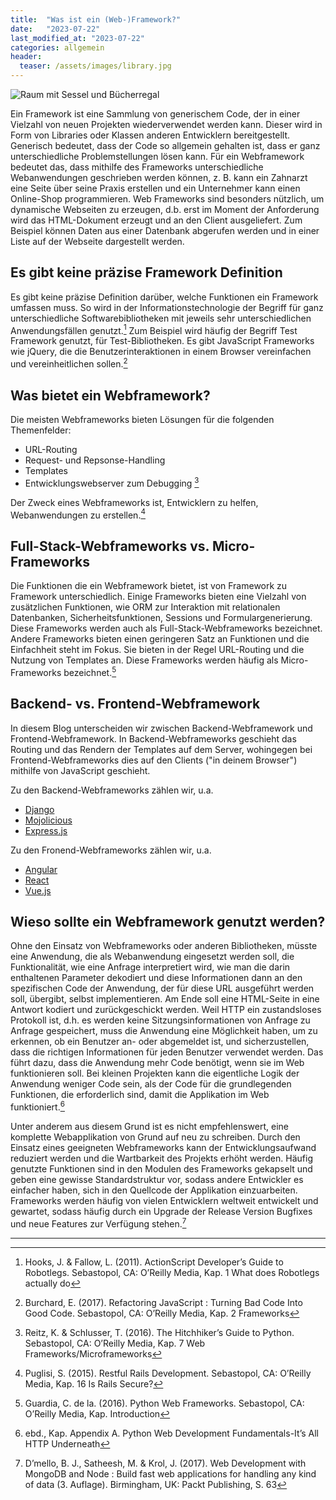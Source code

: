 ```yaml
---
title:  "Was ist ein (Web-)Framework?"
date:   "2023-07-22"
last_modified_at: "2023-07-22"
categories: allgemein
header:
  teaser: /assets/images/library.jpg
---
```


<img src="{{ site.url }}{{ site.baseurl }}/assets/images/library.jpg" alt="Raum mit Sessel und Bücherregal">

Ein Framework ist eine Sammlung von generischem Code, der in einer Vielzahl von neuen Projekten wiederverwendet werden kann. Dieser wird in Form von Libraries oder Klassen anderen Entwicklern <!--more--> bereitgestellt. Generisch bedeutet, dass der Code so allgemein gehalten ist, dass er ganz unterschiedliche Problemstellungen lösen kann. Für ein Webframework bedeutet das, dass mithilfe des Frameworks unterschiedliche Webanwendungen geschrieben werden können, z. B. kann ein Zahnarzt eine Seite über seine Praxis erstellen und ein Unternehmer kann einen Online-Shop programmieren. Web Frameworks sind besonders nützlich, um dynamische Webseiten zu erzeugen, d.b. erst im Moment der Anforderung wird das HTML-Dokument erzeugt und an den Client ausgeliefert. Zum Beispiel können Daten aus einer Datenbank abgerufen werden und in einer Liste auf der Webseite dargestellt werden. 

## Es gibt keine präzise Framework Definition

Es gibt keine präzise Definition darüber, welche Funktionen ein Framework umfassen muss. So wird in der Informationstechnologie der Begriff für ganz unterschiedliche Softwarebibliotheken mit jeweils sehr unterschiedlichen Anwendungsfällen genutzt.[^1] Zum Beispiel wird häufig der Begriff Test Framework genutzt, für Test-Bibliotheken. Es gibt JavaScript Frameworks wie jQuery, die die Benutzerinteraktionen in einem Browser vereinfachen und vereinheitlichen sollen.[^2]

## Was bietet ein Webframework?

Die meisten Webframeworks bieten Lösungen für die folgenden Themenfelder: 
* URL-Routing
* Request- und Repsonse-Handling
* Templates
* Entwicklungswebserver zum Debugging [^3]

Der Zweck eines Webframeworks ist, Entwicklern zu helfen, Webanwendungen zu erstellen.[^4]

## Full-Stack-Webframeworks vs. Micro-Frameworks

Die Funktionen die ein Webframework bietet, ist von Framework zu Framework unterschiedlich. Einige Frameworks bieten eine Vielzahl von zusätzlichen Funktionen, wie ORM zur Interaktion mit relationalen Datenbanken, Sicherheitsfunktionen, Sessions und Formulargenerierung. Diese Frameworks werden auch als Full-Stack-Webframeworks bezeichnet. Andere Frameworks bieten einen geringeren Satz an Funktionen und die Einfachheit steht im Fokus. Sie bieten in der Regel URL-Routing und die Nutzung von Templates an. Diese Frameworks werden häufig als Micro-Frameworks bezeichnet.[^5]

## Backend- vs. Frontend-Webframework

In diesem Blog unterscheiden wir zwischen Backend-Webframework und Frontend-Webframework. In  Backend-Webframeworks geschieht das Routing und das Rendern der Templates auf dem Server, wohingegen bei Frontend-Webframeworks dies auf den Clients ("in deinem Browser") mithilfe von JavaScript geschieht. 

Zu den Backend-Webframeworks zählen wir, u.a.
* [Django](https://www.djangoproject.com/)
* [Mojolicious](https://mojolicious.org/)
* [Express.js](https://expressjs.com/)

Zu den Fronend-Webframeworks zählen wir, u.a.
* [Angular](https://angular.io/)
* [React](https://react.dev/vue) 
* [Vue.js](https://vuejs.org/)


## Wieso sollte ein Webframework genutzt werden?

Ohne den Einsatz von Webframeworks oder anderen Bibliotheken, müsste eine Anwendung, die als Webanwendung eingesetzt werden soll, die Funktionalität, wie eine Anfrage interpretiert wird, wie man die darin enthaltenen Parameter dekodiert und diese Informationen dann an den spezifischen Code der Anwendung, der für diese URL ausgeführt werden soll, übergibt, selbst implementieren. Am Ende soll eine HTML-Seite in eine Antwort kodiert und zurückgeschickt werden. Weil HTTP ein zustandsloses Protokoll ist, d.h. es werden keine Sitzungsinformationen von Anfrage zu Anfrage gespeichert, muss die Anwendung eine Möglichkeit haben, um zu erkennen, ob ein Benutzer an- oder abgemeldet ist, und sicherzustellen, dass die richtigen Informationen für jeden Benutzer verwendet werden. Das führt dazu, dass die Anwendung mehr Code benötigt, wenn sie im Web funktionieren soll. Bei kleinen Projekten kann die eigentliche Logik der Anwendung weniger Code sein, als der Code für die grundlegenden Funktionen, die erforderlich sind, damit die Applikation im Web funktioniert.[^6]

Unter anderem aus diesem Grund ist es nicht empfehlenswert, eine komplette Webapplikation von Grund auf neu zu schreiben. Durch den Einsatz eines geeigneten Webframeworks kann der Entwicklungsaufwand reduziert werden und die Wartbarkeit des Projekts erhöht werden. Häufig genutzte Funktionen sind in den Modulen des Frameworks gekapselt und geben eine gewisse Standardstruktur vor, sodass andere Entwickler es einfacher haben, sich in den Quellcode der Applikation einzuarbeiten. Frameworks werden häufig von vielen Entwicklern weltweit entwickelt und gewartet, sodass häufig durch ein Upgrade der Release Version Bugfixes und neue Features zur Verfügung stehen.[^7]

--------------------------------------------------------

[^1]: Hooks, J. & Fallow, L. (2011). ActionScript Developer’s Guide to Robotlegs. Sebastopol, CA: O’Reilly Media, Kap. 1 What does Robotlegs actually do
[^2]: Burchard, E. (2017). Refactoring JavaScript : Turning Bad Code Into Good Code. Sebastopol, CA: O’Reilly Media, Kap. 2 Frameworks
[^3]: Reitz, K. & Schlusser, T. (2016). The Hitchhiker’s Guide to Python. Sebastopol, CA: O’Reilly Media, Kap. 7 Web Frameworks/Microframeworks
[^4]: Puglisi, S. (2015). Restful Rails Development. Sebastopol, CA: O’Reilly Media, Kap. 16 Is Rails Secure?
[^5]: Guardia, C. de la. (2016). Python Web Frameworks. Sebastopol, CA: O’Reilly Media, Kap. Introduction
[^6]: ebd., Kap. Appendix A. Python Web Development Fundamentals-It’s All HTTP Underneath
[^7]: D’mello, B. J., Satheesh, M. & Krol, J. (2017). Web Development with MongoDB and Node : Build fast web applications for handling any kind of data (3. Auflage). Birmingham, UK: Packt Publishing, S. 63
